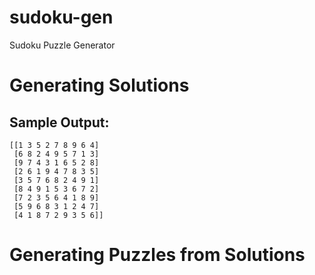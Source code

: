 # sudoku-gen
Sudoku Puzzle Generator

# Generating Solutions

## Sample Output:

```
[[1 3 5 2 7 8 9 6 4]
 [6 8 2 4 9 5 7 1 3]
 [9 7 4 3 1 6 5 2 8]
 [2 6 1 9 4 7 8 3 5]
 [3 5 7 6 8 2 4 9 1]
 [8 4 9 1 5 3 6 7 2]
 [7 2 3 5 6 4 1 8 9]
 [5 9 6 8 3 1 2 4 7]
 [4 1 8 7 2 9 3 5 6]]
 ```

# Generating Puzzles from Solutions


